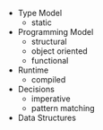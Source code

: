 - Type Model
    - static
- Programming Model
    - structural
    - object oriented
    - functional
- Runtime
    - compiled
- Decisions
    - imperative
    - pattern matching
- Data Structures
